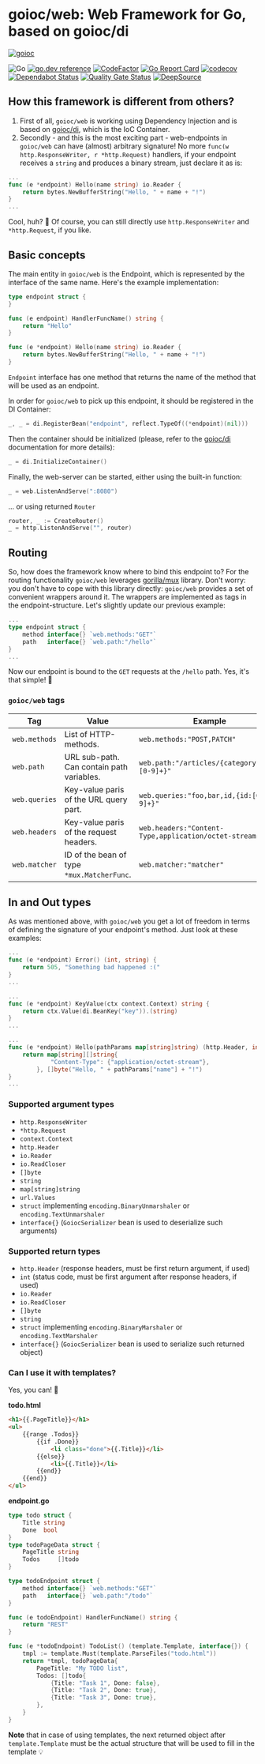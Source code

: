 # goioc/web: Web Framework for Go, based on goioc/di
[![goioc](https://habrastorage.org/webt/ym/pu/dc/ympudccm7j7a3qex_jjroxgsiwg.png)](https://github.com/goioc)

![Go](https://github.com/goioc/web/workflows/Go/badge.svg)
[![go.dev reference](https://img.shields.io/badge/go.dev-reference-007d9c?logo=go&logoColor=white&style=flat-square)](https://pkg.go.dev/github.com/goioc/web/?tab=doc)
[![CodeFactor](https://www.codefactor.io/repository/github/goioc/web/badge)](https://www.codefactor.io/repository/github/goioc/web)
[![Go Report Card](https://goreportcard.com/badge/github.com/goioc/WEB)](https://goreportcard.com/report/github.com/goioc/web)
[![codecov](https://codecov.io/gh/goioc/web/branch/master/graph/badge.svg)](https://codecov.io/gh/goioc/web)
[![Dependabot Status](https://api.dependabot.com/badges/status?host=github&repo=goioc/web)](https://dependabot.com)
[![Quality Gate Status](https://sonarcloud.io/api/project_badges/measure?project=goioc_web&metric=alert_status)](https://sonarcloud.io/dashboard?id=goioc_web)
[![DeepSource](https://static.deepsource.io/deepsource-badge-light-mini.svg)](https://deepsource.io/gh/goioc/web/?ref=repository-badge)

## How this framework is different from others?

1. First of all, `goioc/web` is working using Dependency Injection and is based on [goioc/di](https://github.com/goioc/di), which is the IoC Container.
2. Secondly - and this is the most exciting part - web-endpoints in `goioc/web` can have (almost) arbitrary signature! 
No more `func(w http.ResponseWriter, r *http.Request)` handlers, if your endpoint receives a `string` and produces a binary stream, just declare it as is:

```go
...
func (e *endpoint) Hello(name string) io.Reader {
	return bytes.NewBufferString("Hello, " + name + "!")
}
...
```

Cool, huh? 🤠 Of course, you can still directly use `http.ResponseWriter` and `*http.Request`, if you like.

## Basic concepts

The main entity in `goioc/web` is the Endpoint, which is represented by the interface of the same name. Here's the example implementation:

```go
type endpoint struct {
}

func (e endpoint) HandlerFuncName() string {
	return "Hello"
}

func (e *endpoint) Hello(name string) io.Reader {
	return bytes.NewBufferString("Hello, " + name + "!")
}
```

`Endpoint` interface has one method that returns the name of the method that will be used as an endpoint.

In order for `goioc/web` to pick up this endpoint, it should be registered in the DI Container:

```go
_, _ = di.RegisterBean("endpoint", reflect.TypeOf((*endpoint)(nil)))
```

Then the container should be initialized (please, refer to the [goioc/di](https://github.com/goioc/di) documentation for more details):

```go
_ = di.InitializeContainer()
```

Finally, the web-server can be started, either using the built-in function:

```go
_ = web.ListenAndServe(":8080")
```
... or using returned `Router`
```go
router, _ := CreateRouter()
_ = http.ListenAndServe("", router)
```

## Routing

So, how does the framework know where to bind this endpoint to? 
For the routing functionality `goioc/web` leverages [gorilla/mux](https://github.com/gorilla/mux) library.
Don't worry: you don't have to cope with this library directly: `goioc/web` provides a set of convenient wrappers around it.
The wrappers are implemented as tags in the endpoint-structure. Let's slightly update our previous example:

```go
...
type endpoint struct {
	method interface{} `web.methods:"GET"`
	path   interface{} `web.path:"/hello"`
}
...
```

Now our endpoint is bound to the `GET` requests at the `/hello` path. Yes, it's that simple! 🙂

### `goioc/web` tags

| **Tag**       | **Value**                                 | **Example**                                           |
|---------------|-------------------------------------------|-------------------------------------------------------|
| `web.methods` | List of HTTP-methods.                     | `web.methods:"POST,PATCH"`                            |
| `web.path`    | URL sub-path. Can contain path variables. | `web.path:"/articles/{category}/{id:[0-9]+}"`         |
| `web.queries` | Key-value paris of the URL query part.    | `web.queries:"foo,bar,id,{id:[0-9]+}"`                |
| `web.headers` | Key-value paris of the request headers.   | `web.headers:"Content-Type,application/octet-stream"` |
| `web.matcher` | ID of the bean of type `*mux.MatcherFunc`.| `web.matcher:"matcher"`                               |

## In and Out types

As was mentioned above, with `goioc/web` you get a lot of freedom in terms of defining the signature of your endpoint's method. 
Just look at these examples:

```go
...
func (e *endpoint) Error() (int, string) {
	return 505, "Something bad happened :("
}
...
```

```go
...
func (e *endpoint) KeyValue(ctx context.Context) string {
	return ctx.Value(di.BeanKey("key")).(string)
}
...
```

```go
...
func (e *endpoint) Hello(pathParams map[string]string) (http.Header, int) {
	return map[string][]string{
    		"Content-Type": {"application/octet-stream"},
    	}, []byte("Hello, " + pathParams["name"] + "!")
}
...
```

### Supported argument types

- `http.ResponseWriter`
- `*http.Request`
- `context.Context`
- `http.Header`
- `io.Reader`
- `io.ReadCloser`
- `[]byte`
- `string`
- `map[string]string`
- `url.Values`
- `struct` implementing `encoding.BinaryUnmarshaler` or `encoding.TextUnmarshaler`
- `interface{}` (`GoiocSerializer` bean is used to deserialize such arguments)

### Supported return types

- `http.Header` (response headers, must be first return argument, if used)
- `int` (status code, must be first argument after response headers, if used)
- `io.Reader`
- `io.ReadCloser`
- `[]byte`
- `string`
- `struct` implementing `encoding.BinaryMarshaler` or `encoding.TextMarshaler`
- `interface{}` (`GoiocSerializer` bean is used to serialize such returned object)

### Can I use it with templates?

Yes, you can! 💪

**todo.html**
```html
<h1>{{.PageTitle}}</h1>
<ul>
    {{range .Todos}}
        {{if .Done}}
            <li class="done">{{.Title}}</li>
        {{else}}
            <li>{{.Title}}</li>
        {{end}}
    {{end}}
</ul>
```

**endpoint.go**
```go
type todo struct {
	Title string
	Done  bool
}
type todoPageData struct {
	PageTitle string
	Todos     []todo
}

type todoEndpoint struct {
	method interface{} `web.methods:"GET"`
	path   interface{} `web.path:"/todo"`
}

func (e todoEndpoint) HandlerFuncName() string {
	return "REST"
}

func (e *todoEndpoint) TodoList() (template.Template, interface{}) {
	tmpl := template.Must(template.ParseFiles("todo.html"))
	return *tmpl, todoPageData{
		PageTitle: "My TODO list",
		Todos: []todo{
			{Title: "Task 1", Done: false},
			{Title: "Task 2", Done: true},
			{Title: "Task 3", Done: true},
		},
	}
}
```

**Note** that in case of using templates, the next returned object after `template.Template` must be the actual structure that will be used to fill in the template 💡